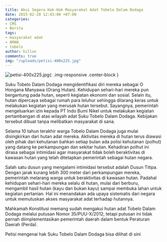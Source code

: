 ```yaml
---
title: Akui Segera Hak-Hak Masyarakat Adat Tobelo Dalam Dodaga
date: 2015-02-20 12:43:00 +07:00
categories:
- CMS
- Berita
tags:
- masyarakat adat
- AMAN
- tobelo
author: hillun
comments: true
img: "/uploads/petisi-400x225.jpg"
---
```


![petisi-400x225.jpg](/uploads/petisi-400x225.jpg){: .img-responsive .center-block }

Suku Tobelo Dalam Dodaga mengidentifikasi diri mereka sebagai O Hongana Manyawa (Orang Hutan). Kehidupan sehari-hari mereka pun bergantung pada hutan, seperti kegiatan ekonomi dan sosial. Selain itu, hutan dipercaya sebagai rumah para leluhur sehingga dilarang keras untuk melakukan kegiatan yang merusak hutan tersebut. Sayangnya, pemerintah mengeluarkan izin kepada PT Indo Bumi Nikel untuk melakukan kegiatan pertambangan di atas wilayah adat Suku Tobelo Dalam Dodaga. Kebijakan tersebut dibuat tanpa melibatkan masyarakat di sana.

Selama 10 tahun terakhir warga Tobelo Dalam Dodaga juga mulai disingkirkan dari hutan adat mereka. Aktivitas mereka di hutan terus diawasi oleh pihak dari kehutanan bahkan setiap bulan ada polisi kehutanan (polhut) yang datang ke perkampungan dan sekitar hutan. Kehadiran polhut ini dirasa sebagai intimidasi agar masyarakat tidak boleh beraktivitas di kawasan hutan yang telah ditetapkan pemerintah sebagai hutan negara.

Salah satu dusun yang mengalami intimidasi tersebut adalah Dusun Titipa. Dengan jarak kurang lebih 300 meter dari perkampungan mereka, pemerintah melarang warga untuk beraktivitas di kawasan hutan. Padahal kehidupan sehari-hari mereka selalu di hutan, mulai dari berburu, mengambil hasil hutan (kayu dan bukan kayu) sampai membuka lahan untuk kegiatan pertanian. Hal ini menandakan ada upaya sistematis dari negara untuk memutuskan akses masyarakat adat terhadap hutannya.

Mahkamah Konstitusi memang sudah mengakui hutan adat Tobelo Dalam Dodaga melalui putusan Nomor 35/PUU-X/2012, tetapi putusan ini tidak pernah diimplementasikan pemerintah daerah dalam bentuk Peraturan Daerah (Perda).

Petisi mengenai hak Suku Tobelo Dalam Dodaga bisa dilihat di sini